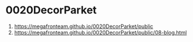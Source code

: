 # 0020DecorParket
1. <https://megafronteam.github.io/0020DecorParket/public>
2. <https://megafronteam.github.io/0020DecorParket/public/08-blog.html>
